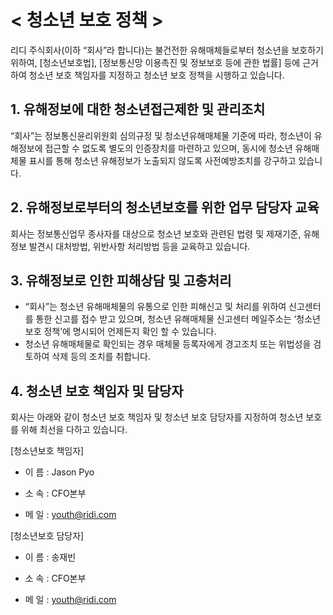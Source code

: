 # < 청소년 보호 정책 >

리디 주식회사(이하 “회사”라 합니다)는 불건전한 유해매체들로부터 청소년을 보호하기 위하여, \[청소년보호법\], \[정보통신망 이용촉진 및 정보보호 등에 관한 법률\] 등에 근거하여 청소년 보호 책임자를 지정하고 청소년 보호 정책을 시행하고 있습니다.

## 1. 유해정보에 대한 청소년접근제한 및 관리조치

“회사”는 정보통신윤리위원회 심의규정 및 청소년유해매체물 기준에 따라, 청소년이 유해정보에 접근할 수 없도록 별도의 인증장치를 마련하고 있으며, 동시에 청소년 유해매체물 표시를 통해 청소년 유해정보가 노출되지 않도록 사전예방조치를 강구하고 있습니다.

## 2. 유해정보로부터의 청소년보호를 위한 업무 담당자 교육

회사는 정보통신업무 종사자를 대상으로 청소년 보호와 관련된 법령 및 제재기준, 유해정보 발견시 대처방법, 위반사항 처리방법 등을 교육하고 있습니다.

## 3. 유해정보로 인한 피해상담 및 고충처리

- “회사”는 청소년 유해매체물의 유통으로 인한 피해신고 및 처리를 위하여 신고센터를 통한 신고를 접수 받고 있으며, 청소년 유해매체물 신고센터 메일주소는 ‘청소년 보호 정책’에 명시되어 언제든지 확인 할 수 있습니다.
- 청소년 유해매체물로 확인되는 경우 매체물 등록자에게 경고조치 또는 위법성을 검토하여 삭제 등의 조치를 취합니다.

## 4. 청소년 보호 책임자 및 담당자

회사는 아래와 같이 청소년 보호 책임자 및 청소년 보호 담당자를 지정하여 청소년 보호를 위해 최선을 다하고 있습니다.

\[청소년보호 책임자\]

- 이 름 : Jason Pyo

- 소 속 : CFO본부

- 메 일 : youth@ridi.com

\[청소년보호 담당자\]

- 이 름 : 송재빈

- 소 속 : CFO본부

- 메 일 : youth@ridi.com
